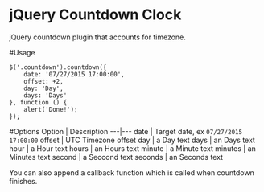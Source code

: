 jQuery Countdown Clock
=========

jQuery countdown plugin that accounts for timezone.

#Usage

```JS
$('.countdown').countdown({
    date: '07/27/2015 17:00:00',
    offset: +2,
	day: 'Day',
	days: 'Days'
}, function () {
    alert('Done!');
});
```

#Options
Option | Description
---|---
date | Target date, ex `07/27/2015 17:00:00`
offset | UTC Timezone offset
day | a Day text
days | an Days text
hour | a Hour text
hours | an Hours text
minute | a Minute text
minutes | an Minutes text
second | a Seccond text
seconds | an Seconds text

You can also append a callback function which is called when countdown finishes.
